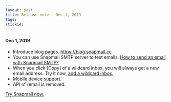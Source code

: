 ```yaml
---
layout: post
title: Release note - Dec 1, 2019 
tags: 
stickie: 
---
```


<h4>Dec 1, 2019</h4>
<ul>
    <li>
        <div>Introduce blog pages. <a target="_blank" href="https://blog.snapmail.cc">https://blog.snapmail.cc</a>
        </div>
    </li>
    <li>
        <div>You can use Snapmail SMTP server to test emails. <a target="_blank" href="https://blog.snapmail.cc/2019/11/30/snapmail-smtp.html">How to send an email with Snapmail SMTP?</a>
        </div>
    </li>
    <li>
        <div>When you click [Copy] of a wildcard inbox, you will always get a new email address. Try it now, <a target="_blank" href="https://www.snapmail.cc/#/addEmailBox">add a wildcard inbox.</a>
        </div>
    </li>
    <li>
        <div>Mobile device support.
        </div>
    </li>
    <li>
        <div>API of /email is removed. 
        </div>
    </li>
</ul>
<a target="_blank" href="https://www.snapmail.cc">Try Snapmail now.</a>